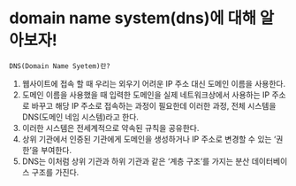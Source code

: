 # domain name system(dns)에 대해 알아보자!
```
DNS(Domain Name Syetem)란?
```

1. 웹사이트에 접속 할 때 우리는 외우기 어려운 IP 주소 대신 도메인 이름을 사용한다.
2. 도메인 이름을 사용했을 때 입력한 도메인을 실제 네트워크상에서 사용하는 IP 주소로 바꾸고 해당 IP 주소로 접속하는 과정이 필요한데 이러한 과정, 전체 시스템을 DNS(도메인 네임 시스템)라고 한다.
3. 이러한 시스템은 전세계적으로 약속된 규칙을 공유한다.
4. 상위 기관에서 인증된 기관에게 도메인을 생성하거나 IP 주소로 변경할 수 있는 ‘권한’을 부여한다.
5. DNS는 이처럼 상위 기관과 하위 기관과 같은 ‘계층 구조’를 가지는 분산 데이터베이스 구조를 가진다.